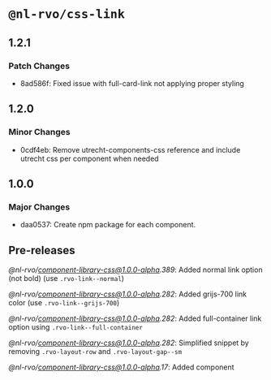 # `@nl-rvo/css-link`

## 1.2.1

### Patch Changes

- 8ad586f: Fixed issue with full-card-link not applying proper styling

## 1.2.0

### Minor Changes

- 0cdf4eb: Remove utrecht-components-css reference and include utrecht css per component when needed

## 1.0.0

### Major Changes

- daa0537: Create npm package for each component.

## Pre-releases

_@nl-rvo/component-library-css@1.0.0-alpha.389_:
Added normal link option (not bold) (use `.rvo-link--normal`)

_@nl-rvo/component-library-css@1.0.0-alpha.282_:
Added grijs-700 link color (use `.rvo-link--grijs-700`)

_@nl-rvo/component-library-css@1.0.0-alpha.282_:
Added full-container link option using `.rvo-link--full-container`

_@nl-rvo/component-library-css@1.0.0-alpha.282_:
Simplified snippet by removing `.rvo-layout-row` and `.rvo-layout-gap--sm`

_@nl-rvo/component-library-css@1.0.0-alpha.17_:
Added component
